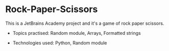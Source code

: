# Rock-Paper-Scissors
This is a JetBrains Academy project and it's a game of rock paper scissors.

- Topics practised: Random module, Arrays, Formatted strings

- Technologies used: Python, Random module
